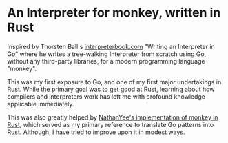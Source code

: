 # An Interpreter for monkey, written in Rust
Inspired by Thorsten Ball's [interpreterbook.com](https://interpreterbook.com) "Writing an Interpreter in Go" where he writes a tree-walking Interpreter from scratch using Go, without any third-party libraries, for a modern programming language "monkey".

This was my first exposure to Go, and one of my first major undertakings in Rust. While the primary goal was to get good at Rust, learning about how compilers and interpreters work has left me with profound knowledge applicable immediately. 

This was also greatly helped by [NathanYee's implementation of monkey in Rust](https://github.com/NathanYee/monkey-rs/tree/master), which served as my primary reference to translate Go patterns into Rust. Although, I have tried to improve upon it in modest ways.
